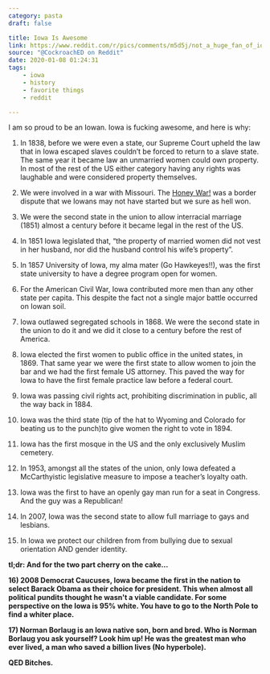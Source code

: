 ```yaml
---
category: pasta
draft: false

title: Iowa Is Awesome
link: https://www.reddit.com/r/pics/comments/m5d5j/not_a_huge_fan_of_iowa_but_i_could_spend_forever/c2yacee
source: "@CockroachED on Reddit"
date: 2020-01-08 01:24:31
tags:
    - iowa
    - history
    - favorite things
    - reddit

---
```


I am so proud to be an Iowan. Iowa is fucking awesome, and here is why:

1) In 1838, before we were even a state, our Supreme Court upheld the law that in Iowa escaped slaves couldn’t be forced to return to a slave state.  The same year it became law an unmarried women could own property.   In most of the rest of the US either category having any rights was laughable and were considered property themselves.

2) We were involved in a war with Missouri. The [Honey War!](http://en.wikipedia.org/wiki/Honey_War) was a border dispute that we Iowans may not have started but we sure as hell won.

3) We were the second state in the union to allow interracial marriage (1851) almost a century before it became legal in the rest of the US.

4) In 1851 Iowa legislated that, “the property of married women did not vest in her husband, nor did the husband control his wife’s property”.

5) In 1857 University of Iowa, my alma mater (Go Hawkeyes!!), was the first state university to have a degree program open for women.

6) For the American Civil War, Iowa contributed more men than any other state per capita.  This despite the fact not a single major battle occurred on Iowan soil.

7)  Iowa outlawed segregated schools in 1868.  We were the second state in the union to do it and we did it close to a century before the rest of America.

8) Iowa elected the first women to public office in the united states, in 1869.  That same year we were the first state to allow women to join the bar and we had the first female US attorney.  This paved the way for Iowa to have the first female practice law before a federal court.

9) Iowa was passing civil rights act, prohibiting discrimination in public, all the way back in 1884.

10) Iowa was the third state (tip of the hat to Wyoming and Colorado for beating us to the punch)to give women the right to vote in 1894.

11) Iowa has the first mosque in the US and the only exclusively Muslim cemetery.

12)  In 1953, amongst all the states of the union, only Iowa defeated a McCarthyistic legislative measure to impose a teacher’s loyalty oath.


13) Iowa was the first to have an openly gay man run for a seat in Congress. And the guy was a Republican!

14) In 2007, Iowa was the second state to allow full marriage to gays and lesbians.

15) In Iowa we protect our children from from bullying due to sexual orientation AND gender identity.

**tl;dr: And for the two part cherry on the cake…**

**16) 2008 Democrat Caucuses, Iowa became the first in the nation to select Barack Obama as their choice for president.  This when almost all political pundits thought he wasn't a viable candidate.  For some perspective on the Iowa is 95% white.  You have to go to the North Pole to find a whiter place.**

**17) Norman Borlaug is an Iowa native son, born and bred.  Who is Norman Borlaug you ask yourself?  Look him up! He was the greatest man who ever lived, a man who saved a billion lives (No hyperbole).**

**QED Bitches.**

